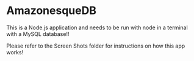 # AmazonesqueDB

This is a Node.js application and needs to be run with node in a terminal with a MySQL database!!

Please refer to the Screen Shots folder for instructions on how this app works!

